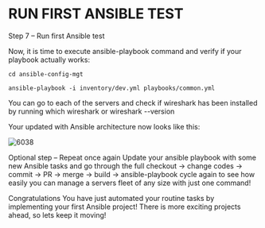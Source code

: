 # RUN FIRST ANSIBLE TEST

Step 7 – Run first Ansible test

Now, it is time to execute ansible-playbook command and verify if your playbook actually works:

```
cd ansible-config-mgt
```

```
ansible-playbook -i inventory/dev.yml playbooks/common.yml
```

You can go to each of the servers and check if wireshark has been installed by running which wireshark or wireshark --version



Your updated with Ansible architecture now looks like this:

![6038](https://user-images.githubusercontent.com/85270361/210154593-092a4ee2-ab8b-4212-a260-8845c3f8693a.PNG)


Optional step – Repeat once again
Update your ansible playbook with some new Ansible tasks and go through the full 
checkout -> change codes -> commit -> PR -> merge -> build -> ansible-playbook cycle again to see how easily you can manage a 
servers fleet of any size with just one command!

Congratulations
You have just automated your routine tasks by implementing your first Ansible project! There is more exciting projects ahead, so lets 
keep it moving!
